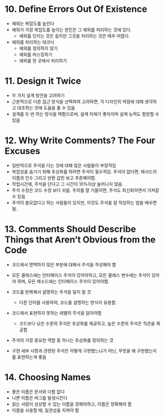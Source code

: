 # 10. Define Errors Out Of Existence

-   예외는 복잡도를 높인다
-   예외가 가장 복잡도를 높이는 원인은 그 예외를 처리하는 것에 있다.
    -   예외를 던지는 것은 쉽지만 그것을 처리하는 것은 매우 어렵다.
-   예외를 처리하는 테크닉
    -   예외를 정의하지 않기
    -   예외를 마스킹하기
    -   예외를 한 곳에서 처리하기



# 11. Design it Twice

-   두 가지 설계 방안을 고려하기
-   근본적으로 다른 접근 방식을 선택하여 고려하면, 각 디자인의 약점에 대해 생각하고 대조하는 것에 도움을 줄 수 있음
-   설계를 두 번 하는 방식을 택함으로써, 설계 자체가 좋아지며 설계 능력도 함양할 수 있음



# 12. Why Write Comments? The Four Excuses

-   일반적으로 주석을 다는 것에 대해 많은 사람들이 부정적임
-   복잡성을 숨기기 위해 추상화를 하려면 주석이 필수적임. 주석이 없다면, 메서드의 이름과 인수 그리고 반환 값만 보고 추론해야함.
-   작업시간에, 주석을 단다고 그 시간이 10%이상 늘어나지 않음.
-   주석 수정은 코드 수정 보다 쉬움. 주의를 잘 기울이면, 주석도 최신화하면서 가져갈 수 있음
-   주석이 쓸모없다고 하는 사람들이 있지만, 이것도 주석을 잘 작성하는 법을 배우면 됨.



# 13. Comments Should Describe Things that Aren’t Obvious from the Code

-    코드에서 명백하지 않은 부분에 대해서 주석을 작성해야 함
-   모든 클래스에는 인터페이스 주석이 있어야하고, 모든 클래스 변수에는  주석이 있어야 하며, 모든 메소드에는 인터페이스 주석이 있어야함.

-   코드를 반복해서 설명하는 주석을 달지 말 것
    -   다른 단어를 사용하여, 코드를 설명하는 방식이 유용함.
-   코드에서 표현하지 못하는 레벨의 주석을 달아야함
    -   코드보다 낮은 수준의 주석은 추상화를 제공하고, 높은 수준의 주석은 직관을 제공함
-   주석의 가장 중요한 역할 중 하나는 추상화를 정의하는 것
-   구현 세부 사항과 관련된 주석은 어떻게 구현했느냐가 아닌, 무엇을 왜 구현했는지를 표현하는게 좋음



# 14. Choosing Names

-   좋은 이름은 문서와 다름 없다
-   나쁜 이름은 버그를 발생시킨다
-   읽는 사람이 상상할 수 있는 이름을 정해야하고, 이름은 정확해야 함
-   이름을 사용할 때, 일관성을 지켜야 함
